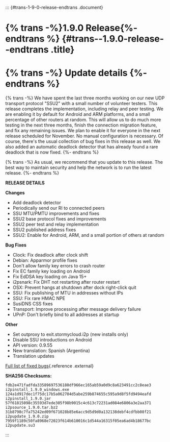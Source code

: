 ::: {#trans-1-9-0-release-endtrans .document}
# {% trans -%}1.9.0 Release{%- endtrans %} {#trans--1.9.0-release--endtrans .title}

{% trans -%} Update details {%- endtrans %}
============================================

{% trans -%} We have spent the last three months working on our new UDP
transport protocol \"SSU2\" with a small number of volunteer testers.
This release completes the implementation, including relay and peer
testing. We are enabling it by default for Android and ARM platforms,
and a small percentage of other routers at random. This will allow us to
do much more testing in the next three months, finish the connection
migration feature, and fix any remaining issues. We plan to enable it
for everyone in the next release scheduled for November. No manual
configuration is necessary. Of course, there\'s the usual collection of
bug fixes in this release as well. We also added an automatic deadlock
detector that has already found a rare deadlock that is now fixed. {%-
endtrans %}

{% trans -%} As usual, we recommend that you update to this release. The
best way to maintain security and help the network is to run the latest
release. {%- endtrans %}

**RELEASE DETAILS**

**Changes**

-   Add deadlock detector
-   Periodically send our RI to connected peers
-   SSU MTU/PMTU improvements and fixes
-   SSU2 base protocol fixes and improvements
-   SSU2 peer test and relay implementation
-   SSU2 published address fixes
-   SSU2: Enable for Android, ARM, and a small portion of others at
    random

**Bug Fixes**

-   Clock: Fix deadlock after clock shift
-   Debian: Apparmor profile fixes
-   Don\'t allow family key errors to crash router
-   Fix EC family key loading on Android
-   Fix EdDSA key loading on Java 15+
-   i2psnark: Fix DHT not restarting after router restart
-   OSX: Prevent hangs at shutdown after dock right-click quit
-   SSU: Fix publishing of MTU in addresses without IPs
-   SSU: Fix rare HMAC NPE
-   SusiDNS CSS fixes
-   Transport: Improve processing after message delivery failure
-   UPnP: Don\'t briefly bind to all addresses at startup

**Other**

-   Set outproxy to exit.stormycloud.i2p (new installs only)
-   Disable SSU introductions on Android
-   API version: 0.9.55
-   New translation: Spanish (Argentina)
-   Translation updates

[Full list of fixed
bugs](http://%7B%7Bi2pconv('git.idk.i2p')%7D%7D/i2p-hackers/i2p.i2p/-/issues?scope=all&state=closed&milestone_title=1.9.0){.reference
.external}

**SHA256 Checksums:**

``` literal-block
fdb2e471fadfda33589697536180df966ec165ab59a0d9c8a623491cc2c8eae3  i2pinstall_1.9.0_windows.exe
124a1d917dec1f75dc17b5a062704d5abe259b874655c595a9d8f5fd9494eafd  i2pinstall_1.9.0.jar
57f61815098c35593d7ede305f98b9015c4c613c72231ad084e6806a3e2aa371  i2psource_1.9.0.tar.bz2
31b8798c7fa75242ed09f671028b85e6acc9d5d9d0a132138debf4cdfbb08f21  i2pupdate_1.9.0.zip
7959f1189c50fa8968e72023f614b610016c1d544a16315f05ea6ad4b18677bc  i2pupdate.su3
```
:::

